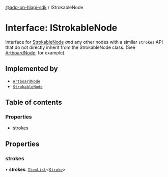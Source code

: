 [@add-on-hlapi-sdk](../overview.md) / IStrokableNode

# Interface: IStrokableNode

Interface for [StrokableNode](../classes/strokable-node.md) *and* any other nodes with a similar `strokes` API that do not directly inherit from
the StrokableNode class. (See [ArtboardNode](../classes/artboard-node.md), for example).

## Implemented by

- [`ArtboardNode`](../classes/artboard-node.md)
- [`StrokableNode`](../classes/strokable-node.md)

## Table of contents

### Properties

- [strokes](Istrokable-node.md#strokes)

## Properties

### <a id="strokes" name="strokes"></a> strokes

• **strokes**: [`ItemList`](../classes/item-list.md)<[`Stroke`](stroke.md)\>
